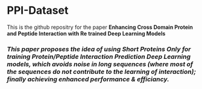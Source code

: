 # PPI-Dataset

This is the github repositry for the paper **Enhancing Cross Domain Protein and Peptide Interaction with Re trained Deep Learning Models**


### *This paper proposes the idea of using Short Proteins Only for training Protein/Peptide Interaction Prediction Deep Learning models, which avoids noise in long sequences (where most of the sequences do not contribute to the learning of interaction); finally achieving enhanced performance & efficiancy.*
